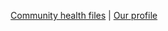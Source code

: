 <p align="center">
  <a href="https://docs.github.com/en/communities/setting-up-your-project-for-healthy-contributions/creating-a-default-community-health-file">Community health files</a>
  | <a href="https://github.com/typst-community">Our profile</a>
</p>

